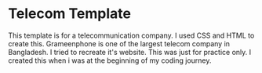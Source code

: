 # Telecom Template

This template is for a telecommunication company. I used CSS and HTML to create this. Grameenphone is one of the
largest telecom company in Bangladesh. I tried to recreate it's website. This was just for practice only. I
created this when i was at the beginning of my coding journey.